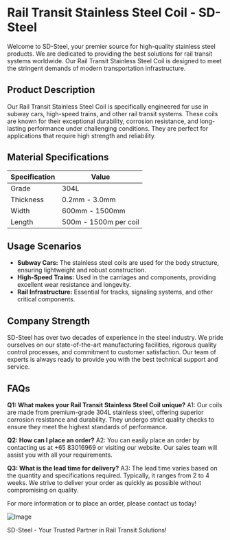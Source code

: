 # Rail Transit Stainless Steel Coil - SD-Steel

Welcome to SD-Steel, your premier source for high-quality stainless steel products. We are dedicated to providing the best solutions for rail transit systems worldwide. Our Rail Transit Stainless Steel Coil is designed to meet the stringent demands of modern transportation infrastructure.

## Product Description

Our Rail Transit Stainless Steel Coil is specifically engineered for use in subway cars, high-speed trains, and other rail transit systems. These coils are known for their exceptional durability, corrosion resistance, and long-lasting performance under challenging conditions. They are perfect for applications that require high strength and reliability.

## Material Specifications

| Specification | Value |
|---------------|-------|
| Grade         | 304L  |
| Thickness     | 0.2mm - 3.0mm |
| Width         | 600mm - 1500mm |
| Length        | 500m - 1500m per coil |

## Usage Scenarios

- **Subway Cars:** The stainless steel coils are used for the body structure, ensuring lightweight and robust construction.
- **High-Speed Trains:** Used in the carriages and components, providing excellent wear resistance and longevity.
- **Rail Infrastructure:** Essential for tracks, signaling systems, and other critical components.

## Company Strength

SD-Steel has over two decades of experience in the steel industry. We pride ourselves on our state-of-the-art manufacturing facilities, rigorous quality control processes, and commitment to customer satisfaction. Our team of experts is always ready to provide you with the best technical support and service.

## FAQs

**Q1: What makes your Rail Transit Stainless Steel Coil unique?**
A1: Our coils are made from premium-grade 304L stainless steel, offering superior corrosion resistance and durability. They undergo strict quality checks to ensure they meet the highest standards of performance.

**Q2: How can I place an order?**
A2: You can easily place an order by contacting us at +65 83016969 or visiting our website. Our sales team will assist you with all your requirements.

**Q3: What is the lead time for delivery?**
A3: The lead time varies based on the quantity and specifications required. Typically, it ranges from 2 to 4 weeks. We strive to deliver your order as quickly as possible without compromising on quality.

For more information or to place an order, please contact us today!

![Image](https://github.com/user-attachments/assets/2567258e-e124-4816-932d-1809bd27ef0b)

SD-Steel - Your Trusted Partner in Rail Transit Solutions!